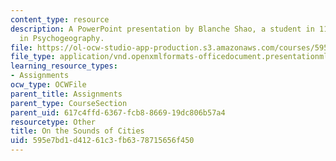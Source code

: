 ```yaml
---
content_type: resource
description: A PowerPoint presentation by Blanche Shao, a student in 11.s942 Wanderings
  in Psychogeography.
file: https://ol-ocw-studio-app-production.s3.amazonaws.com/courses/595e7bd1d41261c3fb6378715656f450_MIT11_s942f20_shao_slides.pptx
file_type: application/vnd.openxmlformats-officedocument.presentationml.presentation
learning_resource_types:
- Assignments
ocw_type: OCWFile
parent_title: Assignments
parent_type: CourseSection
parent_uid: 617c4ffd-6367-fcb8-8669-19dc806b57a4
resourcetype: Other
title: On the Sounds of Cities
uid: 595e7bd1-d412-61c3-fb63-78715656f450
---
```

